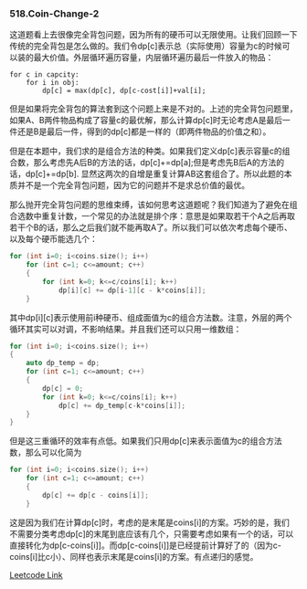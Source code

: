 ### 518.Coin-Change-2

这道题看上去很像完全背包问题，因为所有的硬币可以无限使用。让我们回顾一下传统的完全背包是怎么做的。我们令dp[c]表示总（实际使用）容量为c的时候可以装的最大价值。外层循环遍历容量，内层循环遍历最后一件放入的物品：
```
for c in capcity:
    for i in obj:
        dp[c] = max(dp[c], dp[c-cost[i]]+val[i];
```
但是如果将完全背包的算法套到这个问题上来是不对的。上述的完全背包问题里，如果A、B两件物品构成了容量c的最优解，那么计算dp[c]时无论考虑A是最后一件还是B是最后一件，得到的dp[c]都是一样的（即两件物品的价值之和）。

但是在本题中，我们求的是组合方法的种类。如果我们定义dp[c]表示容量c的组合数，那么考虑先A后B的方法的话，dp[c]+=dp[a];但是考虑先B后A的方法的话，dp[c]+=dp[b]. 显然这两次的自增是重复计算AB这套组合了。所以此题的本质并不是一个完全背包问题，因为它的问题并不是求总价值的最优。

那么抛开完全背包问题的思维束缚，该如何思考这道题呢？我们知道为了避免在组合选数中重复计数，一个常见的办法就是排个序：意思是如果取若干个A之后再取若干个B的话，那么之后我们就不能再取A了。所以我们可以依次考虑每个硬币、以及每个硬币能选几个：
```cpp
for (int i=0; i<coins.size(); i++)
    for (int c=1; c<=amount; c++)
    {
        for (int k=0; k<=c/coins[i]; k++)
            dp[i][c] += dp[i-1][c - k*coins[i]];
    }
```
其中dp[i][c]表示使用前i种硬币、组成面值为c的组合方法数。注意，外层的两个循环其实可以对调，不影响结果。并且我们还可以只用一维数组：
```cpp
for (int i=0; i<coins.size(); i++)
{            
    auto dp_temp = dp;            
    for (int c=1; c<=amount; c++)
    {
        dp[c] = 0;
        for (int k=0; k<=c/coins[i]; k++)
            dp[c] += dp_temp[c-k*coins[i]];
    }
}
```

但是这三重循环的效率有点低。如果我们只用dp[c]来表示面值为c的组合方法数，那么可以化简为
```cpp
for (int i=0; i<coins.size(); i++)
    for (int c=1; c<=amount; c++)
    {        
        dp[c] += dp[c - coins[i]];
    }
```
这是因为我们在计算dp[c]时，考虑的是末尾是coins[i]的方案。巧妙的是，我们不需要分类考虑dp[c]的末尾到底应该有几个，只需要考虑如果有一个的话，可以直接转化为dp[c-coins[i]]。而dp[c-coins[i]]是已经提前计算好了的（因为c-coins[i]比c小）、同样也表示末尾是coins[i]的方案。有点递归的感觉。

[Leetcode Link](https://leetcode.com/problems/coin-change-2)

